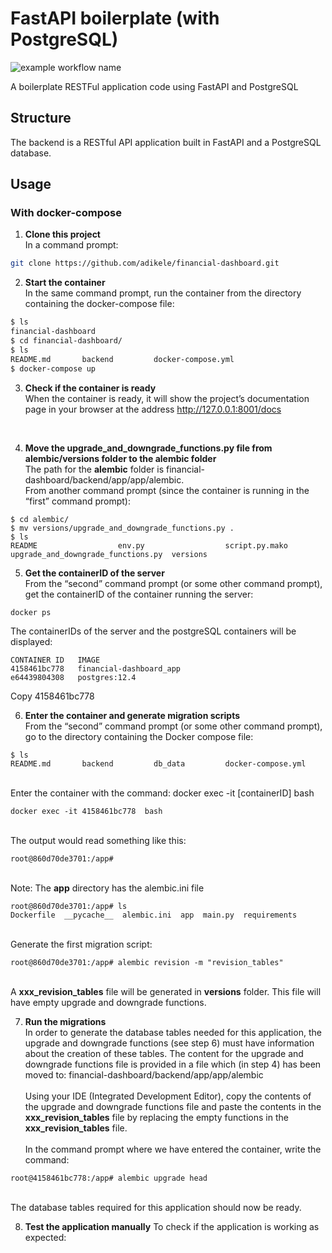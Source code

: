 # FastAPI boilerplate (with PostgreSQL)
![example workflow name](https://github.com/thalesbruno/fastapi-boilerplate/workflows/Tests/badge.svg)

A boilerplate RESTFul application code using FastAPI and PostgreSQL

## Structure
The backend is a RESTful API application built in FastAPI and a PostgreSQL database.

## Usage

### With docker-compose
1. **Clone this project**
<br /> In a command prompt:
```bash
git clone ​​https://github.com/adikele/financial-dashboard.git
```

2. **Start the container**
<br /> In the same command prompt, run the container from the directory containing the docker-compose file: 
```bash
$ ls
financial-dashboard
$ cd financial-dashboard/
$ ls 
README.md		backend			docker-compose.yml
$ docker-compose up
```

3. **Check if the container is ready**
<br /> When the container is ready, it will show the project’s documentation page in your browser at the address http://127.0.0.1:8001/docs
<br /> 

4. **Move the upgrade_and_downgrade_functions.py file from alembic/versions folder to the alembic folder**
<br /> The path for the **alembic** folder is financial-dashboard/backend/app/app/alembic.
<br /> From another command prompt (since the container is running in the “first” command prompt):
```
$ cd alembic/
$ mv versions/upgrade_and_downgrade_functions.py .
$ ls
README					env.py					script.py.mako				upgrade_and_downgrade_functions.py	versions
```

5. **Get the containerID of the server**
<br /> From the “second” command prompt (or some other command prompt), get the containerID of the container running the server:
```
docker ps 
```
The containerIDs of the server and the postgreSQL containers will be displayed:
```
CONTAINER ID   IMAGE                     
4158461bc778   financial-dashboard_app   
e64439804308   postgres:12.4             
```
Copy 4158461bc778
<br /> 

6. **Enter the container and generate migration scripts**
<br /> From the “second” command prompt (or some other command prompt), go to the directory containing the Docker compose file:
 ```
$ ls
README.md		backend			db_data			docker-compose.yml
```
<br /> Enter the container with the command: docker exec -it [containerID] bash
```
docker exec -it 4158461bc778  bash
```
<br /> The output would read something like this:
```
root@860d70de3701:/app# 
```
<br /> Note: The **app** directory has the alembic.ini file
```
root@860d70de3701:/app# ls
Dockerfile  __pycache__  alembic.ini  app  main.py  requirements
```
<br /> Generate the first migration script:
```
root@860d70de3701:/app# alembic revision -m "revision_tables"
```
<br /> A **xxx_revision_tables** file will be generated in **versions** folder. This file will have empty upgrade and downgrade functions. 


7. **Run the migrations**
<br /> In order to generate the database tables needed for this application, the upgrade and downgrade functions (see step 6) must have information about the creation of these tables. The content for the upgrade and downgrade functions file is provided in a file which (in step 4) has been moved to: financial-dashboard/backend/app/app/alembic
<br /> <br /> Using your IDE (Integrated Development Editor), copy the contents of the upgrade and downgrade functions file and paste the contents in the **xxx_revision_tables** file by replacing the empty functions in the **xxx_revision_tables** file.
<br />  <br /> In the command prompt where we have entered the container, write the command:
```
root@4158461bc778:/app# alembic upgrade head
```
<br /> The database tables required for this application should now be ready.

8. **Test the application manually**
To check if the application is working as expected:

